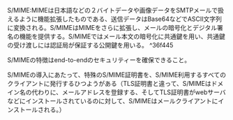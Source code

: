 S/MIME:MIMEは日本語などの２バイトデータや画像データをSMTPメールで扱えるように機能拡張したものである、送信データはBase64などでASCII文字列に変換される。S/MIMEはMIMEをさらに拡張し、メールの暗号化とデジタル署名の機能を提供する。S/MIMEではメール本文の暗号化に共通鍵を用い、共通鍵の受け渡しには認証局が保証する公開鍵を用いる。 ^36f445

S/MIMEの特徴はend-to-endのセキュリティーを確保できること。

S/MIMEの導入にあたって、特殊のS/MIME証明書を、S/MIME利用するすべてのクライアントに発行するひつようがある（TLS証明書と違って、S/MIMEはドメイン名の代わりに、メールアドレスを登録する、そしてTLS証明書がwebサーバなどにインストールされているのに対して、S/MIMEはメールクライアントにインストールされる。）
